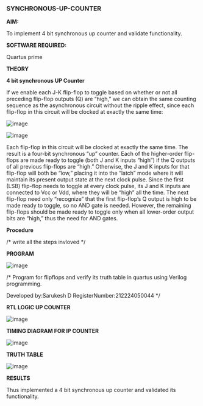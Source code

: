 ### SYNCHRONOUS-UP-COUNTER

**AIM:**

To implement 4 bit synchronous up counter and validate functionality.

**SOFTWARE REQUIRED:**

Quartus prime

**THEORY**

**4 bit synchronous UP Counter**

If we enable each J-K flip-flop to toggle based on whether or not all preceding flip-flop outputs (Q) are “high,” we can obtain the same counting sequence as the asynchronous circuit without the ripple effect, since each flip-flop in this circuit will be clocked at exactly the same time:

![image](https://github.com/naavaneetha/SYNCHRONOUS-UP-COUNTER/assets/154305477/d5db3fa0-e413-404c-b80e-b2f39d82e7e8)


![image](https://github.com/naavaneetha/SYNCHRONOUS-UP-COUNTER/assets/154305477/52cb61eb-d04b-442d-810c-31185a68410b)

Each flip-flop in this circuit will be clocked at exactly the same time.
The result is a four-bit synchronous “up” counter. Each of the higher-order flip-flops are made ready to toggle (both J and K inputs “high”) if the Q outputs of all previous flip-flops are “high.”
Otherwise, the J and K inputs for that flip-flop will both be “low,” placing it into the “latch” mode where it will maintain its present output state at the next clock pulse.
Since the first (LSB) flip-flop needs to toggle at every clock pulse, its J and K inputs are connected to Vcc or Vdd, where they will be “high” all the time.
The next flip-flop need only “recognize” that the first flip-flop’s Q output is high to be made ready to toggle, so no AND gate is needed.
However, the remaining flip-flops should be made ready to toggle only when all lower-order output bits are “high,” thus the need for AND gates.

**Procedure**

/* write all the steps invloved */

**PROGRAM**

![image](https://github.com/user-attachments/assets/6590f42b-8b85-4846-a30c-a917d2b5ab97)


/* Program for flipflops and verify its truth table in quartus using Verilog programming. 

Developed by:Sarukesh D RegisterNumber:212224050044
*/

**RTL LOGIC UP COUNTER**

![image](https://github.com/user-attachments/assets/616e8be6-28d4-4586-aac6-84f408516779)


**TIMING DIAGRAM FOR IP COUNTER**

![image](https://github.com/user-attachments/assets/5eee487b-5fb9-402a-b9f2-e646cb3ca81a)


**TRUTH TABLE**

![image](https://github.com/user-attachments/assets/9b8fe2e5-e8be-4a95-ad3d-cf495d48fa65)


**RESULTS**

Thus implemented a 4 bit synchronous up counter and validated its functionality.

